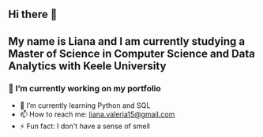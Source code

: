 ## Hi there 👋

## My name is Liana and I am currently studying a Master of Science in Computer Science and Data Analytics with Keele University

### 🔭 I’m currently working on my portfolio
- 🌱 I’m currently learning Python and SQL
- 📫 How to reach me: liana.valeria15@gmail.com
- ⚡ Fun fact: I don't have a sense of smell

